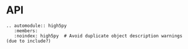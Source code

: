 # API

```{eval-rst}
.. automodule:: high5py
   :members:
   :noindex: high5py  # Avoid duplicate object description warnings (due to include?)
```

